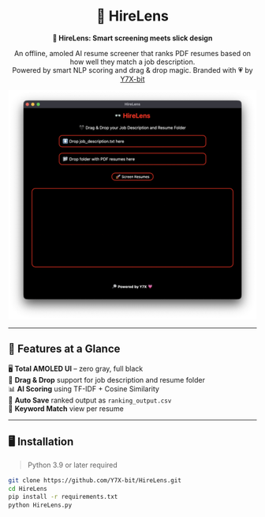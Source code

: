 <div align="center">

# 💼 HireLens
**🧠 HireLens: Smart screening meets slick design**

An offline, amoled AI resume screener that ranks PDF resumes based on how well they match a job description.  
Powered by smart NLP scoring and drag & drop magic.
Branded with 💗 by [Y7X-bit](https://github.com/Y7X-bit)

<img src="assets/1.png" alt="AI Resume Screener UI" width="750">

</div>

---

## 🌟 Features at a Glance

🖥️ **Total AMOLED UI** – zero gray, full black  
📄 **Drag & Drop** support for job description and resume folder  
📊 **AI Scoring** using TF-IDF + Cosine Similarity  
📁 **Auto Save** ranked output as `ranking_output.csv`  
🧠 **Keyword Match** view per resume

---

## 🖥️ Installation

> Python 3.9 or later required

```bash
git clone https://github.com/Y7X-bit/HireLens.git
cd HireLens
pip install -r requirements.txt
python HireLens.py